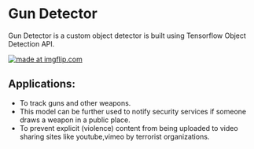 # Gun Detector

Gun Detector is a custom object detector is built using Tensorflow Object Detection API.

<a href="https://imgflip.com/gif/2bhrvo"><img src="https://i.imgflip.com/2bhrvo.gif" title="made at imgflip.com"/></a>

## Applications:
- To track guns and other weapons.
- This model can be further used to notify security services if someone draws a weapon in a public place.
- To prevent explicit (violence) content from being uploaded to video sharing sites like youtube,vimeo by terrorist organizations.
